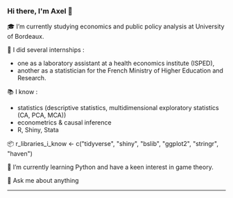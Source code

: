 ### Hi there, I'm Axel 👋

:mortar_board: I’m currently studying economics and public policy analysis at University of Bordeaux.  

:scroll: I did several internships : 
- one as a laboratory assistant at a health economics institute (ISPED),
- another as a statistician for the French Ministry of Higher Education and Research.  

:books: I know :
- statistics (descriptive statistics, multidimensional exploratory statistics (CA, PCA, MCA)) 
- econometrics & causal inference
- R, Shiny, Stata

📦 r_libraries_i_know <- c("tidyverse", "shiny", "bslib", "ggplot2", "stringr", "haven")
  
🌱 I’m currently learning Python and have a keen interest in game theory.  
  
💬 Ask me about anything  

---


<!--
**axelverrier/axelverrier** is a ✨ _special_ ✨ repository because its `README.md` (this file) appears on your GitHub profile.

Here are some ideas to get you started:

- 🔭 I’m currently working on ...
- 🌱 I’m currently learning ...
- 👯 I’m looking to collaborate on ...
- 🤔 I’m looking for help with ...
- 💬 Ask me about ...
- 📫 How to reach me: ...
- 😄 Pronouns: ...
- ⚡ Fun fact: ...
-->
